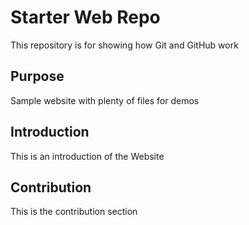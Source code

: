 # Starter Web Repo

This repository is for showing how Git and GitHub work

## Purpose

Sample website with plenty of files for demos

## Introduction

This is an introduction of the Website

## Contribution

This is the contribution section